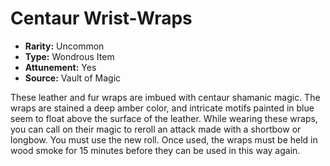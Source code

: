 # Centaur Wrist-Wraps

- **Rarity:** Uncommon
- **Type:** Wondrous Item
- **Attunement:** Yes
- **Source:** Vault of Magic

These leather and fur wraps are imbued with centaur shamanic magic. The wraps are stained a deep amber color, and intricate motifs painted in blue seem to float above the surface of the leather. While wearing these wraps, you can call on their magic to reroll an attack made with a shortbow or longbow. You must use the new roll. Once used, the wraps must be held in wood smoke for 15 minutes before they can be used in this way again.
